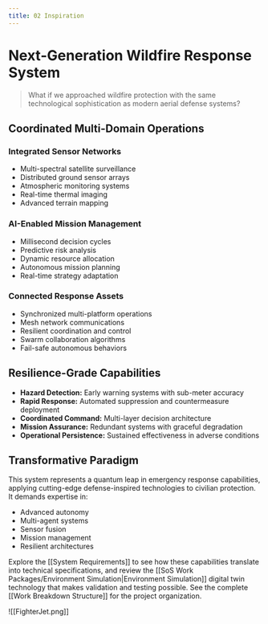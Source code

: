 ```yaml
---
title: 02 Inspiration
---
```

# **Next-Generation Wildfire Response System**

> What if we approached wildfire protection with the same technological sophistication as modern aerial defense systems?

## Coordinated Multi-Domain Operations

### Integrated Sensor Networks
- Multi-spectral satellite surveillance  
- Distributed ground sensor arrays  
- Atmospheric monitoring systems  
- Real-time thermal imaging  
- Advanced terrain mapping  

### AI-Enabled Mission Management
- Millisecond decision cycles  
- Predictive risk analysis  
- Dynamic resource allocation  
- Autonomous mission planning  
- Real-time strategy adaptation  

### Connected Response Assets
- Synchronized multi-platform operations  
- Mesh network communications  
- Resilient coordination and control  
- Swarm collaboration algorithms  
- Fail-safe autonomous behaviors  

## Resilience-Grade Capabilities

- **Hazard Detection:** Early warning systems with sub-meter accuracy  
- **Rapid Response:** Automated suppression and countermeasure deployment  
- **Coordinated Command:** Multi-layer decision architecture  
- **Mission Assurance:** Redundant systems with graceful degradation  
- **Operational Persistence:** Sustained effectiveness in adverse conditions  

## Transformative Paradigm

This system represents a quantum leap in emergency response capabilities, applying cutting-edge defense-inspired technologies to civilian protection. It demands expertise in:  
- Advanced autonomy  
- Multi-agent systems  
- Sensor fusion  
- Mission management  
- Resilient architectures

Explore the [[System Requirements]] to see how these capabilities translate into technical specifications, and review the [[SoS Work Packages/Environment Simulation|Environment Simulation]] digital twin technology that makes validation and testing possible. See the complete [[Work Breakdown Structure]] for the project organization.

![[FighterJet.png]]
